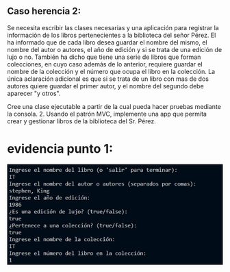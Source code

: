 ## Caso herencia 2:
Se necesita escribir las clases necesarias y una aplicación para registrar la información de los libros pertenecientes a la biblioteca del señor Pérez. El ha informado que de cada libro desea guardar el nombre del mismo, el nombre del autor o autores, el año de edición y si se trata de una edición de lujo o no. También ha dicho que tiene una serie de libros que forman colecciones, en cuyo caso además de lo anterior, requiere guardar el nombre de la colección y el número que ocupa el libro en la colección. La única aclaración adicional es que si se trata de un libro con mas de dos autores quiere guardar el primer autor, y el nombre del segundo debe aparecer "y otros".

Cree una clase ejecutable a partir de la cual pueda hacer pruebas mediante la consola. 2. Usando el patrón MVC, implemente una app que permita crear y gestionar libros de la biblioteca del Sr. Pérez.

# evidencia punto 1:
![evidencia 1](evidencia1.png "evidencia 1")